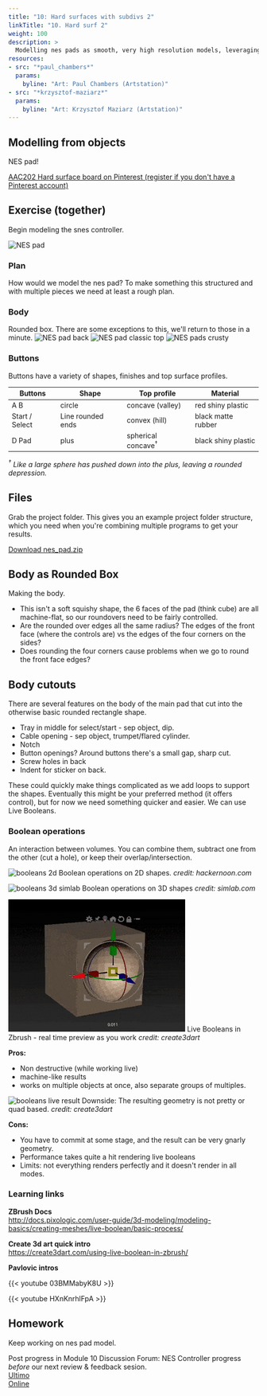 ```yaml
---
title: "10: Hard surfaces with subdivs 2"
linkTitle: "10. Hard surf 2"
weight: 100 
description: >
  Modelling nes pads as smooth, very high resolution models, leveraging subdivision surfaces. 
resources:
- src: "*paul_chambers*"
  params:
    byline: "Art: Paul Chambers (Artstation)"
- src: "*krzysztof-maziarz*"
  params:
    byline: "Art: Krzysztof Maziarz (Artstation)"
---
```


## Modelling from objects
NES pad!

[AAC202 Hard surface board on Pinterest \(register if you don't have a Pinterest account\)](https://www.pinterest.com.au/dmacdraws/aac202/hard-surface/)

## Exercise (together)
Begin modeling the snes controller. 
<!--   
Do I have to be able to understand and easily reproduce the wacom pen button modeling bit (including surrounds with crease) in zbrush to defensibly start with the snes pad? What about an NES pad? Or the radio/other boxier things?  
-->

![NES pad](nes_pad.jpg)

### Plan

How would we model the nes pad? To make something this structured and with multiple pieces we need at least a rough plan.

### Body
Rounded box. There are some exceptions to this, we'll return to those in a minute.
![NES pad back](nes_pad_back.jpg)
![NES pad classic top](nes_pad_classic.jpg)
![NES pads crusty](nes_pads_crusty.jpg)

### Buttons
Buttons have a variety of shapes, finishes and top surface profiles.

Buttons     |  Shape   |  Top profile  |   Material
----  | ---- | ---- | ----
A B | circle | concave (valley) | red shiny plastic
Start / Select | Line rounded ends | convex (hill) | black matte rubber
D Pad | plus | spherical concave<sup>&dagger;</sup> | black shiny plastic 

*<sup>&dagger;</sup> Like a large sphere has pushed down into the plus, leaving a rounded depression.*

## Files
Grab the project folder. This gives you an example project folder structure, which you need when you're combining multiple programs to get your results.

[Download nes_pad.zip](nes_pad.zip)

## Body as Rounded Box
Making the body.
* This isn't a soft squishy shape, the 6 faces of the pad (think cube) are all machine-flat, so our roundovers need to be fairly controlled.
* Are the rounded over edges all the same radius? The edges of the front face (where the controls are) vs the edges of the four corners on the sides?
* Does rounding the four corners cause problems when we go to round the front face edges?

## Body cutouts
There are several features on the body of the main pad that cut into the otherwise basic rounded rectangle shape. 
* Tray in middle for select/start - sep object, dip.
* Cable opening - sep object, trumpet/flared cylinder.
* Notch 
* Button openings? Around buttons there's a small gap, sharp cut.
* Screw holes in back
* Indent for sticker on back.

These could quickly make things complicated as we add loops to support the shapes. Eventually this might be your preferred method (it offers control), but for now we need something quicker and easier. We can use Live Booleans.

### Boolean operations

An interaction between volumes. You can combine them, subtract one from the other (cut a hole), or keep their overlap/intersection.

![booleans 2d](booleans_2d_hackernoon.png)
Boolean operations on 2D shapes. *credit: hackernoon.com* 

![booleans 3d simlab](booleans_3d_simlab.png)
Boolean operations on 3D shapes *credit: simlab.com*

![booleans 3d live](booleans_zbrush_live_create3dart.gif)
Live Booleans in Zbrush - real time preview as you work *credit: create3dart*

**Pros:** 
* Non destructive (while working live)
* machine-like results
* works on multiple objects at once, also separate groups of multiples.

![booleans live result](booleans_live_result_create3dart.jpg)
Downside: The resulting geometry is not pretty or quad based. *credit: create3dart*

**Cons:** 
* You have to commit at some stage, and the result can be very gnarly geometry.  
* Performance takes quite a hit rendering live booleans
* Limits: not everything renders perfectly and it doesn't render in all modes.  

### Learning links

**ZBrush Docs**  
<http://docs.pixologic.com/user-guide/3d-modeling/modeling-basics/creating-meshes/live-boolean/basic-process/>  
  
**Create 3d art quick intro**  
<https://create3dart.com/using-live-boolean-in-zbrush/>  

**Pavlovic intros** 

{{< youtube 03BMMabyK8U >}}  

{{< youtube HXnKnrhlFpA >}}  

<!-- 

## TODO: Is radio actually easier?

It doesn't have those shoulder buttons to worry about, or the off-angle start and option buttons needing bevels.
Maybe change how the middle is added so we're not as bothered by extra geo?
Adding flat colours early to help our eye.


## The rest

* Cut off bits of end cylinders
* bridge ends
* Add geo to middle alrea
* Making buttons
* Bevel around buttons? Can do later with booleans when we're more settled on their shape?
* Adding and tweaking d pad?

-->

## Homework

Keep working on nes pad model.

<!-- 
Plan feature a.
Implement a and b.
-->
Post progress in Module 10 Discussion Forum: NES Controller progress *before* our next review & feedback sesion.   
[Ultimo](https://torrens.blackboard.com/webapps/discussionboard/do/message?action=list_messages&course_id=_120651_1&nav=discussion_board_entry&conf_id=_270524_1&forum_id=_1127455_1&message_id=_3107695_1)  
[Online](https://torrens.blackboard.com/webapps/discussionboard/do/message?action=list_messages&course_id=_120652_1&nav=discussion_board_entry&conf_id=_270525_1&forum_id=_1127470_1&message_id=_3107696_1)
